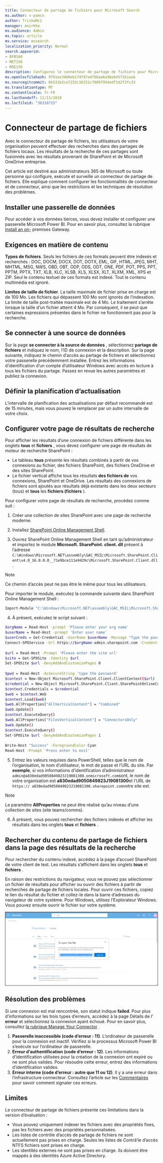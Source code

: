 ```yaml
---
title: Connecteur de partage de fichiers pour Microsoft Search
ms.author: v-pamcn
author: TrishaMc1
manager: mnirkhe
ms.audience: Admin
ms.topic: article
ms.service: mssearch
localization_priority: Normal
search.appverid:
- BFB160
- MET150
- MOE150
description: Configurez le connecteur de partage de fichiers pour Microsoft Search.
ms.openlocfilehash: 9791ee3460eb174fd7a478baa6a9beb45f1b1aab
ms.sourcegitcommit: 6b531b2ce7253c16251c7089795dedf1d2f3fc33
ms.translationtype: MT
ms.contentlocale: fr-FR
ms.lasthandoff: 11/13/2019
ms.locfileid: "38310715"
---
```

# <a name="file-share-connector"></a>Connecteur de partage de fichiers

Avec le connecteur de partage de fichiers, les utilisateurs de votre organisation peuvent effectuer des recherches dans des partages de fichiers locaux. Les résultats de la recherche de ces partages sont fusionnés avec les résultats provenant de SharePoint et de Microsoft OneDrive entreprise.

Cet article est destiné aux administrateurs 365 de Microsoft ou toute personne qui configure, exécute et surveille un connecteur de partage de fichiers. Elle explique comment configurer les fonctionnalités de connecteur et de connecteur, ainsi que les restrictions et les techniques de résolution des problèmes.

## <a name="install-a-data-gateway"></a>Installer une passerelle de données
Pour accéder à vos données tierces, vous devez installer et configurer une passerelle Microsoft Power BI. Pour en savoir plus, consultez la rubrique [Install an on-](https://docs.microsoft.com/data-integration/gateway/service-gateway-install) premises Gateway.  

## <a name="content-requirements"></a>Exigences en matière de contenu
**Types de fichiers**. Seuls les fichiers de ces formats peuvent être indexés et recherchés : DOC, DOCM, DOCX, DOT, DOTX, EML, GIF, HTML, JPEG, MHT, MHTML, MSG, NWS, OBD, OBT, ODP, ODS, ODT, ONE, PDF, POT, PPS, PPT, PPTM, PPTX, TXT, XLB, XLC, XLSB, XLS, XLSX, XLT, XLXM, XML, XPS et ZIP. Seul le contenu textuel de ces formats est indexé. Tout le contenu multimédia est ignoré.
 
**Limites de taille de fichier**. La taille maximale de fichier prise en charge est de 100 Mo. Les fichiers qui dépassent 100 Mo sont ignorés de l’indexation. La limite de taille post-traitée maximale est de 4 Mo. Le traitement s’arrête lorsque la taille d’un fichier atteint 4 Mo. Par conséquent, il se peut que certaines expressions présentes dans le fichier ne fonctionnent pas pour la recherche.

## <a name="connect-to-a-data-source"></a>Se connecter à une source de données
Sur la page **se connecter à la source de données** , sélectionnez **partage de fichiers** et indiquez le nom, l’ID de connexion et la description. Sur la page suivante, indiquez le chemin d’accès au partage de fichiers et sélectionnez votre passerelle précédemment installée. Entrez les informations d’identification d’un compte d’utilisateur Windows avec accès en lecture à tous les fichiers du partage. Passez en revue les autres paramètres et publiez la connexion.

## <a name="set-the-refresh-schedule"></a>Définir la planification d’actualisation
L’intervalle de planification des actualisations par défaut recommandé est de 15 minutes, mais vous pouvez le remplacer par un autre intervalle de votre choix.

## <a name="set-up-your-search-results-page"></a>Configurer votre page de résultats de recherche
Pour afficher les résultats d’une connexion de fichiers différente dans les onglets **tous** et **fichiers** , vous devez configurer une page de résultats de moteur de recherche SharePoint :
- Le tableau **tous** présente les résultats combinés à partir de vos connexions au fichier, des fichiers SharePoint, des fichiers OneDrive et des sites SharePoint. 
- Le fichier vertical affiche tous les résultats **des fichiers de** vos connexions, SharePoint et OneDrive.
Les résultats des connexions de fichiers sont ajoutés aux résultats déjà existants dans les deux secteurs (tous) et **tous** les **fichiers (fichiers** ).

Pour configurer votre page de résultats de recherche, procédez comme suit :
1. Créer une collection de sites SharePoint avec une page de recherche moderne.

2. Installez [SharePoint Online Management Shell](https://www.microsoft.com/download/details.aspx?id=35588).

3. Ouvrez SharePoint Online Management Shell en tant qu’administrateur et importez le module **Microsoft. SharePoint. client. dll** présent à l’adresse `C:\Windows\Microsoft.NET\assembly\GAC_MSIL\Microsoft.SharePoint.Client\v4.0_16.0.0.0__71e9bce111e9429c\Microsoft.SharePoint.Client.dll`.

> [!NOTE]
> Ce chemin d’accès peut ne pas être le même pour tous les utilisateurs.

Pour importer le module, exécutez la commande suivante dans SharePoint Online Management Shell :
```bash
Import-Module "C:\Windows\Microsoft.NET\assembly\GAC_MSIL\Microsoft.SharePoint.Client\v4.0_16.0.0.0__71e9bce111e9429c\Microsoft.SharePoint.Client.dll" 
```

4. À présent, exécutez le script suivant :
```bash
$orgName = Read-Host -prompt 'Please enter your org name'
$userName = Read-Host -prompt 'Enter user name'
$userCreds = Get-Credential -UserName $userName -Message "Type the password"
Connect-SPOService -Url https://$orgName-admin.sharepoint.com -Credential $userCreds

$url = Read-Host -Prompt 'Please enter the site url'
$site = Get-SPOSite -Identity $url
Set-SPOSite $url -DenyAddAndCustomizePages 0

$pwd = Read-Host -AsSecureString 'type the password'
$context = New-Object Microsoft.SharePoint.Client.ClientContext($url)
$credential = New-Object Microsoft.SharePoint.Client.SharePointOnlineCredentials($userName, $pwd)
$context.Credentials = $credential
$web = $context.Web
$context.Load($web)
$web.AllProperties["AllVerticalContent"] = "Combined"
$web.Update()
$context.ExecuteQuery()
$web.AllProperties["FilesVerticalContent"] = "ConnectorsOnly"
$web.Update()
$context.ExecuteQuery()
Set-SPOSite $url -DenyAddAndCustomizePages 1

Write-Host "Success" -ForegroundColor Cyan
Read-Host -Prompt 'Press enter to exit'
```

5. Entrez les valeurs requises dans PowerShell, telles que le nom de l’organisation, le nom d’utilisateur, le mot de passe et l’URL du site. Par **exemple**, si vos informations d’identification d’administrateur `admin@a830edad9050849823J19081300.onmicrosoft.com`sont, le nom de votre organisation est **a830edad9050849823J19081300**et l’URL de `https:// a830edad9050849823J19081300.sharepoint.com`votre site est.

> [!NOTE]
> Le paramètre **AllProperties** ne peut être réalisé qu’au niveau d’une collection de sites (site teams/comms).

6. À présent, vous pouvez rechercher des fichiers indexés et afficher les résultats dans les onglets **tous** et **fichiers** .

## <a name="search-for-file-share-content-in-the-search-results-page"></a>Rechercher du contenu de partage de fichiers dans la page des résultats de la recherche
Pour rechercher du contenu indexé, accédez à la page d’accueil SharePoint de votre client de test. Les résultats s’affichent dans les onglets **tous** et **fichiers** .

En raison des restrictions du navigateur, vous ne pouvez pas sélectionner un fichier de résultats pour afficher ou ouvrir des fichiers à partir de recherches de partage de fichiers locales. Pour ouvrir ces fichiers, copiez le lien du résultat du fichier et collez-le dans la barre d’adresses du navigateur de votre système. Pour Windows, utilisez l’Explorateur Windows. Vous pouvez ensuite ouvrir le fichier sur votre système.

![Recherche SharePoint avec la boîte de dialogue Copier le lien ouverte.](media/fileshare-search.png)

## <a name="troubleshooting"></a>Résolution des problèmes
Si une connexion est mal rencontrée, son statut indique **failed**. Pour plus d’informations sur les trois types d’erreurs, accédez à la page Détails de l' **erreur** et sélectionnez la connexion ayant échoué. Pour en savoir plus, consultez [la rubrique Manage Your Connector](manage-connector.md) .
1. **Passerelle inaccessible (code d’erreur : 11)**. L’ordinateur de passerelle pour la connexion est inactif. Vérifiez si le processus Microsoft Power BI s’exécute sur l’ordinateur de passerelle.
2. **Erreur d’authentification (code d’erreur : 12)**. Les informations d’identification utilisées pour la création de la connexion ont expiré ou ne sont plus valides. Pour résoudre cette erreur, entrez des informations d’identification valides.
3. **Erreur interne (code d’erreur : autre que 11 ou 12)**. Il y a une erreur dans l’infrastructure connecteur. Consultez l’article sur les [Commentaires](connectors-feedback.md) pour savoir comment signaler ces erreurs.

## <a name="limitations"></a>Limites
Le connecteur de partage de fichiers présente ces limitations dans la version d’évaluation :
* Vous pouvez uniquement indexer les fichiers avec des propriétés fixes, pas les fichiers avec des propriétés personnalisées.
* Les listes de contrôle d’accès de partage de fichiers ne sont actuellement pas prises en charge. Seules les listes de Contrã’le d’accès NTFS fichiers sont prises en charge.
* Les identités externes ne sont pas prises en charge. Ils doivent être mappés à des identités Azure Active Directory.
